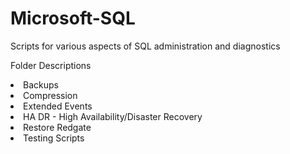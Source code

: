 # Microsoft-SQL
Scripts for various aspects of SQL administration and diagnostics

<h>Folder Descriptions</h>
<li>Backups</li>
<li>Compression</li>
<li>Extended Events</li>
<li>HA DR - High Availability/Disaster Recovery </li>
<li>Restore Redgate </li>
<li>Testing Scripts </li>

